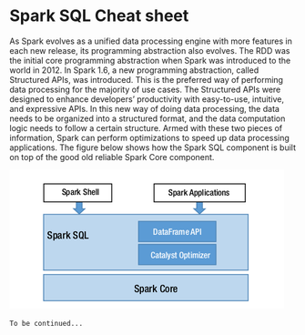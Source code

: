 # Spark SQL Cheat sheet
As Spark evolves as a unified data processing engine with more features in each new release, its programming abstraction also evolves. The RDD was the initial core programming abstraction when Spark was introduced to the world in 2012. In Spark 1.6, a new programming abstraction, called Structured APIs, was introduced. This is the preferred way of performing data processing for the majority of use cases. The Structured APIs were designed to enhance developers’ productivity with easy-to-use, intuitive, and expressive APIs. In this new way of doing data processing, the data needs to be organized into a structured format, and the data computation logic needs to follow a certain structure. Armed with these two pieces of information, Spark can perform optimizations to speed up data processing applications.
The figure below shows how the Spark SQL component is built on top of the good old reliable Spark Core component.

![Spark SQL Components](SparkSQLComponents.png)
	
	To be continued...
